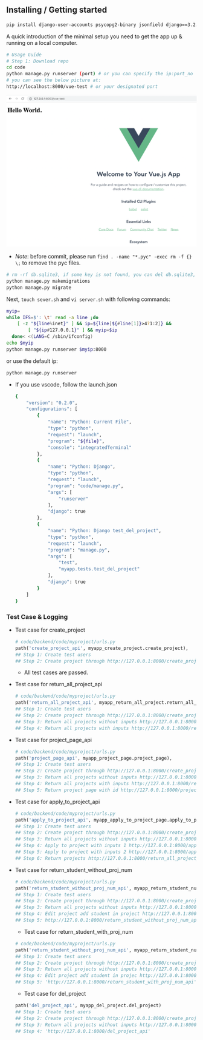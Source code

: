 ## Installing / Getting started
```bash
pip install django-user-accounts psycopg2-binary jsonfield django==3.2.7
```
A quick introduction of the minimal setup you need to get the app up & running on a local computer. 

```bash
# Usage Guide
# Step 1: Download repo
cd code
python manage.py runserver (port) # or you can specify the ip:port_no
# you can see the below picture at:
http://localhost:8000/vue-test # or your designated port
```
![image](helloworld.png)

- *Note*: before commit, please run `find . -name "*.pyc" -exec rm -f {} \;` to remove the pyc files.

```bash
# rm -rf db.sqlite3, if some key is not found, you can del db.sqlite3, otherwise no need
python manage.py makemigrations
python manage.py migrate
```

Next, `touch sever.sh` and `vi server.sh` with following commands:
```bash
myip=
while IFS=$': \t' read -a line ;do
    [ -z "${line%inet}" ] && ip=${line[${#line[1]}>4?1:2]} &&
        [ "${ip#127.0.0.1}" ] && myip=$ip
  done< <(LANG=C /sbin/ifconfig)
echo $myip
python manage.py runserver $myip:8000
```
or use the default ip:
```bash
python manage.py runserver
```

- If you use vscode, follow the launch.json
  ```bash
  {
      "version": "0.2.0",
      "configurations": [
          {
              "name": "Python: Current File",
              "type": "python",
              "request": "launch",
              "program": "${file}",
              "console": "integratedTerminal"
          },
          {
              "name": "Python: Django",
              "type": "python",
              "request": "launch",
              "program": "code/manage.py",
              "args": [
                  "runserver"
              ],
              "django": true
          },
          {
              "name": "Python: Django test_del_project",
              "type": "python",
              "request": "launch",
              "program": "manage.py",
              "args": [
                  "test",
                  "myapp.tests.test_del_project"
              ],
              "django": true
          }
      ]
  }
  ```

### Test Case & Logging
- Test case for create_project
  ```python
  # code/backend/code/myproject/urls.py
  path('create_project_api', myapp_create_project.create_project),
  ## Step 1: Create test users
  ## Step 2: Create project through http://127.0.0.1:8000/create_project_api
  ```
  - All test cases are passed.
- Test case for return_all_project_api
  ```python
  # code/backend/code/myproject/urls.py
  path('return_all_project_api', myapp_return_all_project.return_all_project),
  ## Step 1: Create test users
  ## Step 2: Create project through http://127.0.0.1:8000/create_project_api
  ## Step 3: Return all projects without inputs http://127.0.0.1:8000/return_all_project_api
  ## Step 4: Return all projects with inputs http://127.0.0.1:8000/return_all_project_api
  ```
- Test case for project_page_api
  ```python
  # code/backend/code/myproject/urls.py
  path('project_page_api', myapp_project_page.project_page),
  ## Step 1: Create test users
  ## Step 2: Create project through http://127.0.0.1:8000/create_project_api
  ## Step 3: Return all projects without inputs http://127.0.0.1:8000/return_all_project_api
  ## Step 4: Return all projects with inputs http://127.0.0.1:8000/return_all_project_api
  ## Step 5: Return project page with id http://127.0.0.1:8000/project_page_api
  ```
- Test case for apply_to_project_api
  ```python
  # code/backend/code/myproject/urls.py
  path('apply_to_project_api', myapp_apply_to_project_page.apply_to_project),
  ## Step 1: Create test users
  ## Step 2: Create project through http://127.0.0.1:8000/create_project_api
  ## Step 3: Return all projects without inputs http://127.0.0.1:8000/return_all_project_api
  ## Step 4: Apply to project with inputs 1 http://127.0.0.1:8000/apply_to_project_api
  ## Step 5: Apply to project with inputs 2 http://127.0.0.1:8000/apply_to_project_api
  ## Step 6: Return projects http://127.0.0.1:8000/return_all_project_api
  ```
- Test case for return_student_without_proj_num
  ```python
  # code/backend/code/myproject/urls.py
  path('return_student_without_proj_num_api', myapp_return_student_num.return_student_without_proj_num),
  ## Step 1: Create test users
  ## Step 2: Create project through http://127.0.0.1:8000/create_project_api
  ## Step 3: Return all projects without inputs http://127.0.0.1:8000/return_all_project_api
  ## Step 4: Edit project add student in project http://127.0.0.1:8000/project_page_edit_api
  ## Step 5: http://127.0.0.1:8000/return_student_without_proj_num_api
  ```

  - Test case for return_student_with_proj_num
  ```python
  # code/backend/code/myproject/urls.py
  path('return_student_without_proj_num_api', myapp_return_student_num.return_student_with_proj_num),
  ## Step 1: Create test users
  ## Step 2: Create project through http://127.0.0.1:8000/create_project_api
  ## Step 3: Return all projects without inputs http://127.0.0.1:8000/return_all_project_api
  ## Step 4: Edit project add student in projec http://127.0.0.1:8000/project_page_edit_api
  ## Step 5: 'http://127.0.0.1:8000/return_student_with_proj_num_api'
  ```

  - Test case for del_project
  ```python
  path('del_project_api', myapp_del_project.del_project)
  ## Step 1: Create test users
  ## Step 2: Create project through http://127.0.0.1:8000/create_project_api
  ## Step 3: Return all projects without inputs http://127.0.0.1:8000/return_all_project_api
  ## Step 4: 'http://127.0.0.1:8000/del_project_api'
  ```
